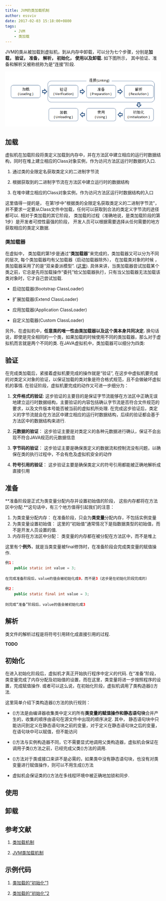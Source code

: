 ```yaml
---
title: JVM的类加载机制
author: essviv
date: 2017-02-03 15:18:00+0800
tags: 
	- JVM
	- 类加载
---
```


JVM的类从被加载到虚拟机，到从内存中卸载，可以分为七个步骤，分别是**加载， 验证， 准备， 解析， 初始化， 使用以及卸载.** 如下图所示， 其中验证、准备和解析又被称统称为是“连接”阶段. 

![jvm-class-load](https://github.com/Essviv/images/blob/master/jvm-class-load.jpg?raw=true)

## 加载

虚拟机在加载阶段将类定义加载到内存中，并在方法区中建立相应的运行时数据结构，同时在堆上建立相应的Class对象实例，作为访问方法区运行时数据的入口. 

1. 通过类的全限定名获取类定义的二进制字节流

2. 根据获取到的二进制字节流在方法区中建立运行时的数据结构

3. 在堆中建立相应的Class对象实例，作为访问方法区运行时数据结构的入口

这里值得一提的是， 在第1步中"根据类的全限定名获取类定义的二进制字节流"， 并不要求一定要从Class文件中加载，任何可以获取到合法的类定义字节流的途径都可以. 相对于类加载的其它阶段， 类加载的过程（准确地说，是类加载阶段的第1步）是开发者可控性最强的阶段， 开发人员可以根据需要选择从任何需要的地方获取相应的类定义数据. 

### 类加载器
在虚拟中， 类加载的第1步是通过“**类加载器**”来完成的，类加载器又可以分为不同的层次, 每个类加载器均有父加载器（启动加载器除外）， 在加载类对象的时候 ，类加载器采用了的是“双亲委派模型”. ([这里](http://essviv.github.io/2017/01/25/JVM/ClassLoader%E7%9A%84%E5%8F%8C%E4%BA%B2%E5%A7%94%E6%B4%BE%E6%A8%A1%E5%9E%8B/)). 具体来讲，当类加载器尝试加载某个类之前，它总是先将加载操作“委托”给父加载器执行，只有当父加载器无法加载该类对象时，它才自己尝试加载. 

* 启动加载器(Bootstrap ClassLoader)

* 扩展加载器(Extend ClassLoader)

* 应用加载器(Application ClassLoader)

* 自定义加载器(Custom ClassLoader)
 
另外，在虚拟机中，**任意类的唯一性由类加载器以及这个类本身共同决定.** 换句话说，即使是完全相同的一个类，如果加载的时候使用不同的类加载器，那么对于虚拟机而言就是两个不同的类. 在JAVA虚拟机中，类加载器可以细分为四类:


## 验证

在完成类加载后，紧接着虚拟机要完成的操作就是“验证”, 在这步中虚拟机要完成的对类定义对象的验证，以保证加载的类对象是符合格式规范，且不会做破坏虚拟机的事情. 在验证阶段，虚拟机要完成的动作又可进一步细分为：

1. **文件格式的验证**: 这步验证的主要目的是保证字节流能够在方法区中正确无误地建立运行时数据结构，主要验证的内容包括确认字节流是否符合文件规范的要求，以及文件版本号能否被当前的虚拟机所处理. 在完成这步验证后，类定义的字节流就会在方法区中建立相应的运行时数据结构，后续的验证都会基于方法区中的数据结构来进行. 

2. **元数据的验证**： 这步验证主要是对类定义的各种元数据进行确认，保证不会出现不符合JAVA规范的元数据信息

3. **字节码的验证**： 这步验证主要是确保类定义的数据流和控制流没有问题，以确保在类的执行过程中，不会有危及虚拟机安全的动作

4. **符号引用的验证**： 这步验证主要是确保类定义的符号引用都能被正确地解析成直接引用

## 准备

**准备阶段是正式为类变量分配内存并设置初始值的阶段， 这些内存都将在方法区中分配.**这句话中，有三个地方值得引起我们的注意：

1. 为类变量分配内存： 在准备阶段，只会为**类变量**分配内存，不包括实例变量
2. 为类变量设置初始值： 这里的“初始值”通常情况下是指数据类型的初始值，而不是开发人员设置的值. 
3. 内存将在方法区中分配： 类变量的内存都在被分配在方法区中，而不是堆上

这里有个**例外**，就是当类变量被final修饰时，在准备阶段会完成类变量的赋值操作.

````java
例1：
	public static int value = 3;

在完成准备阶段后，value的值会被初始化成0，而不是3（这步是在初始化阶段完成的）

例2： 
	public static final int value = 3;

则完成“准备”阶段后，value的值会被初始化成3
````

## 解析

类文件的解析过程是将符号引用转化成直接引用的过程.

**TODO** 

## 初始化

在进入初始化阶段后，虚拟机才真正开始执行程序中定义的代码. 在“准备”阶段，类变量完成了内存分配及初始值的设置，而在这里，类变量将进一步按照程序的设置，完成赋值操作. 或者可以这么说，在初始化阶段，虚拟机调用了类构造器()方法.

这里简单介绍下类构造器()方法的执行规则：

* ()方法是由编译器收集类中定义的所有**类变量的赋值操作和静态语句块**合并产生的，收集的顺序由语句在源文件中出现的顺序决定. 其中， 静态语句块中只能访问到定义在静态语句块之前的变量，对于定义在静态语句块之后的变量，在语句块中可以赋值，但不能访问

* ()方法与实例构造器不同，它不需要显式地调用父类构造器，虚拟机会保证在调用子类()方法之前，已经完成父类()方法的调用.

* ()方法对于类或接口来讲不是必需的，如果类中没有静态语句块，也没有对类变量进行赋值操作，则可以不用生成()方法

* 虚拟机会保证类的()方法在多线程环境中被正确地加锁和同步.

## 使用

## 卸载 

## 参考文献

1. [类加载机制](http://wiki.jikexueyuan.com/project/java-vm/class-loading-mechanism.html)

2. [JVM类加载机制](http://blog.csdn.net/u013256816/article/details/50829596)

## 示例代码

1. [类加载的“初始化”1](https://github.com/Essviv/spring/blob/master/src/main/java/com/cmcc/syw/jvm/statics/Child.java)

2. [类加载的“初始化”2](https://github.com/Essviv/spring/blob/master/src/main/java/com/cmcc/syw/jvm/statics/StaticTest.java)